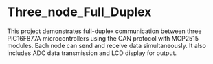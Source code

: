 # Three_node_Full_Duplex
This project demonstrates full-duplex communication between three PIC16F877A microcontrollers using the CAN protocol with MCP2515 modules. Each node can send and receive data simultaneously. It also includes ADC data transmission and LCD display for output.
